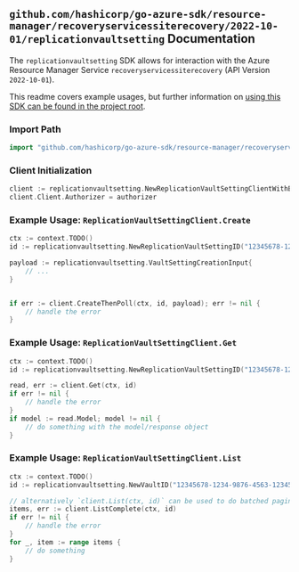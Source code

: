
## `github.com/hashicorp/go-azure-sdk/resource-manager/recoveryservicessiterecovery/2022-10-01/replicationvaultsetting` Documentation

The `replicationvaultsetting` SDK allows for interaction with the Azure Resource Manager Service `recoveryservicessiterecovery` (API Version `2022-10-01`).

This readme covers example usages, but further information on [using this SDK can be found in the project root](https://github.com/hashicorp/go-azure-sdk/tree/main/docs).

### Import Path

```go
import "github.com/hashicorp/go-azure-sdk/resource-manager/recoveryservicessiterecovery/2022-10-01/replicationvaultsetting"
```


### Client Initialization

```go
client := replicationvaultsetting.NewReplicationVaultSettingClientWithBaseURI("https://management.azure.com")
client.Client.Authorizer = authorizer
```


### Example Usage: `ReplicationVaultSettingClient.Create`

```go
ctx := context.TODO()
id := replicationvaultsetting.NewReplicationVaultSettingID("12345678-1234-9876-4563-123456789012", "example-resource-group", "vaultValue", "replicationVaultSettingValue")

payload := replicationvaultsetting.VaultSettingCreationInput{
	// ...
}


if err := client.CreateThenPoll(ctx, id, payload); err != nil {
	// handle the error
}
```


### Example Usage: `ReplicationVaultSettingClient.Get`

```go
ctx := context.TODO()
id := replicationvaultsetting.NewReplicationVaultSettingID("12345678-1234-9876-4563-123456789012", "example-resource-group", "vaultValue", "replicationVaultSettingValue")

read, err := client.Get(ctx, id)
if err != nil {
	// handle the error
}
if model := read.Model; model != nil {
	// do something with the model/response object
}
```


### Example Usage: `ReplicationVaultSettingClient.List`

```go
ctx := context.TODO()
id := replicationvaultsetting.NewVaultID("12345678-1234-9876-4563-123456789012", "example-resource-group", "vaultValue")

// alternatively `client.List(ctx, id)` can be used to do batched pagination
items, err := client.ListComplete(ctx, id)
if err != nil {
	// handle the error
}
for _, item := range items {
	// do something
}
```

